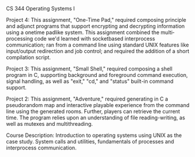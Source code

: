 CS 344 Operating Systems I

Project 4:
This assignment, "One-Time Pad," required composing principle and adjunct programs that support encrypting and decrypting information using a one­time pad­like system. This assignment combined the multi­processing code we'd learned with socket­based inter­process communication; ran from a command line using standard UNIX features like input/output redirection and job control; and required the addition of a short compilation script.

Project 3:
This assignment, "Small Shell," required composing a shell program in C, supporting background and foreground command execution, signal handling, as well as "exit," "cd," and "status" built-in command support.

Project 2:
This assignment, "Adventure," required generating in C a pseudorandom map and interactive playable experience from the command line using the generated rooms. Further, players can retrieve the current time. The program relies upon an understanding of file reading-writing, as well as mutexes and multithreading.


Course Description:
Introduction to operating systems using UNIX as the case study. System calls and utilities, fundamentals of processes and interprocess communication.
